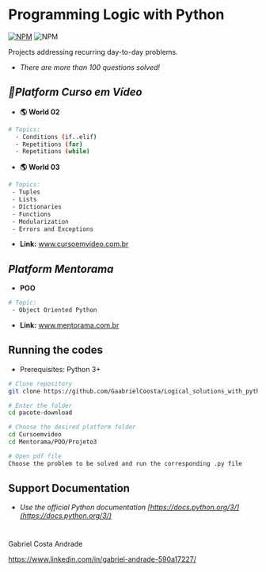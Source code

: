 # Programming Logic with Python
[![NPM](https://img.shields.io/npm/l/react)](https://github.com/GaabrielCoosta/Changelle_HandTalk/blob/main/LICENSE)
![NPM](https://img.shields.io/static/v1?label=Python&message=3.10&color=<COLOR>&logo=python)
 
 
 Projects addressing recurring day-to-day problems.
 - *There are more than 100 questions solved!*


## *🦗Platform Curso em Vídeo*

- **🌎 World 02**
```bash
# Topics:
  - Conditions (if..elif)
  - Repetitions (for)
  - Repetitions (while)
```

- **🌎 World 03**
```bash
# Topics:
 - Tuples
 - Lists
 - Dictionaries
 - Functions
 - Modularization
 - Errors and Exceptions
```

- **Link:**
   www.cursoemvideo.com.br
    
    
    
## *Platform Mentorama*
- **POO**
```bash
# Topic:
 - Object Oriented Python
```
- **Link:**
www.mentorama.com.br

## Running the codes
- Prerequisites: Python 3+

```bash
# Clone repository
git clone https://github.com/GaabrielCoosta/Logical_solutions_with_python

# Enter the folder
cd pacote-download

# Choose the desired platform folder
cd Cursoemvideo
cd Mentorama/POO/Projeto3

# Open pdf file
Choose the problem to be solved and run the corresponding .py file
```

## Support Documentation

- *Use the official Python documentation
    [https://docs.python.org/3/](https://docs.python.org/3/)*


# 

Gabriel Costa Andrade

https://www.linkedin.com/in/gabriel-andrade-590a17227/
